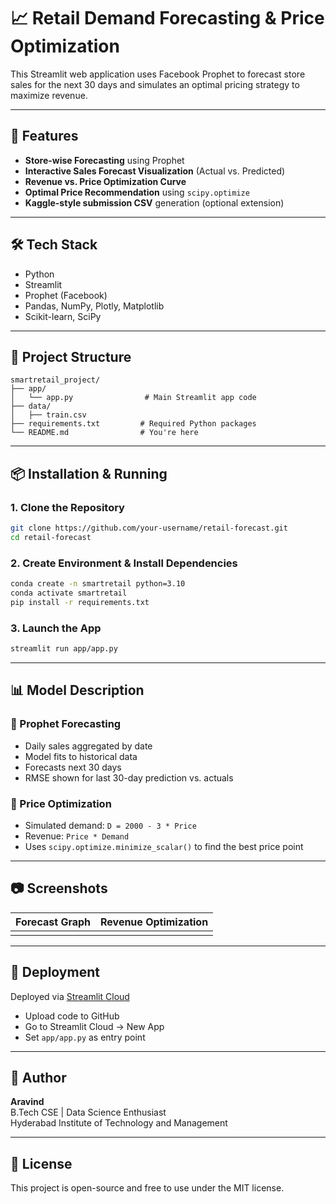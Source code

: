 # 📈 Retail Demand Forecasting & Price Optimization

This Streamlit web application uses Facebook Prophet to forecast store sales for the next 30 days and simulates an optimal pricing strategy to maximize revenue.

---

## 🚀 Features

- **Store-wise Forecasting** using Prophet
- **Interactive Sales Forecast Visualization** (Actual vs. Predicted)
- **Revenue vs. Price Optimization Curve**
- **Optimal Price Recommendation** using `scipy.optimize`
- **Kaggle-style submission CSV** generation (optional extension)

---

## 🛠️ Tech Stack

- Python
- Streamlit
- Prophet (Facebook)
- Pandas, NumPy, Plotly, Matplotlib
- Scikit-learn, SciPy

---

## 📂 Project Structure

```
smartretail_project/
├── app/
│   └── app.py                # Main Streamlit app code
├── data/
│   ├── train.csv
├── requirements.txt         # Required Python packages
└── README.md                # You're here
```

---

## 📦 Installation & Running

### 1. Clone the Repository

```bash
git clone https://github.com/your-username/retail-forecast.git
cd retail-forecast
```

### 2. Create Environment & Install Dependencies

```bash
conda create -n smartretail python=3.10
conda activate smartretail
pip install -r requirements.txt
```

### 3. Launch the App

```bash
streamlit run app/app.py
```

---

## 📊 Model Description

### 🔮 Prophet Forecasting

- Daily sales aggregated by date
- Model fits to historical data
- Forecasts next 30 days
- RMSE shown for last 30-day prediction vs. actuals

### 💸 Price Optimization

- Simulated demand: `D = 2000 - 3 * Price`
- Revenue: `Price * Demand`
- Uses `scipy.optimize.minimize_scalar()` to find the best price point

---

## 📷 Screenshots

| Forecast Graph | Revenue Optimization |
| -------------- | -------------------- |
|                |                      |

---

## 📌 Deployment

Deployed via [Streamlit Cloud](https://share.streamlit.io)

- Upload code to GitHub
- Go to Streamlit Cloud → New App
- Set `app/app.py` as entry point

---

## 🧠 Author

**Aravind**\
B.Tech CSE | Data Science Enthusiast\
Hyderabad Institute of Technology and Management

---

## 📄 License

This project is open-source and free to use under the MIT license.

